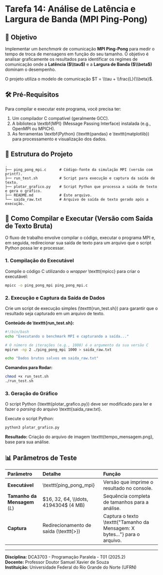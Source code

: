 
# Tarefa 14: Análise de Latência e Largura de Banda (MPI Ping-Pong)

## 🎯 Objetivo

Implementar um *benchmark* de comunicação **MPI Ping-Pong** para medir o tempo de troca de mensagens em função do seu tamanho. O objetivo é analisar graficamente os resultados para identificar os regimes de comunicação onde a **Latência ($\\tau$)** e a **Largura de Banda ($\\beta$)** dominam o desempenho.

O projeto utiliza o modelo de comunicação $T = \\tau + \\frac{L}{\\beta}$.

## 🛠️ Pré-Requisitos

Para compilar e executar este programa, você precisa ter:

1.  Um compilador C compatível (geralmente GCC).
2.  A biblioteca \\textbf{MPI} (Message Passing Interface) instalada (e.g., OpenMPI ou MPICH).
3.  As ferramentas \\textbf{Python} (\\texttt{pandas} e \\texttt{matplotlib}) para processamento e visualização dos dados.

## 📁 Estrutura do Projeto

```
.
├── ping_pong_mpi.c      # Código-fonte da simulação MPI (versão com printf).
├── run_test.sh          # Script para execução e captura da saída de texto.
├── plotar_grafico.py    # Script Python que processa a saída de texto e gera o gráfico.
├── README.md            # Este arquivo.
└── saida_raw.txt        # Arquivo de saída de texto gerado após a execução.
```

## 🚀 Como Compilar e Executar (Versão com Saída de Texto Bruta)

O fluxo de trabalho envolve compilar o código, executar o programa MPI e, em seguida, redirecionar sua saída de texto para um arquivo que o script Python possa ler e processar.

### 1\. Compilação do Executável

Compile o código C utilizando o *wrapper* \\texttt{mpicc} para criar o executável:

```bash
mpicc -o ping_pong_mpi ping_pong_mpi.c
```

### 2\. Execução e Captura da Saída de Dados

Crie um script de execução simples (\\texttt{run\_test.sh}) para garantir que o resultado seja capturado em um arquivo de texto.

**Conteúdo de \\texttt{run\_test.sh}:**

```bash
#!/bin/bash
echo "Executando o benchmark MPI e capturando a saída..."

# O número de iterações (e.g., 1000) é o argumento da sua versão C
mpirun -np 2 ./ping_pong_mpi 1000 > saida_raw.txt

echo "Dados brutos salvos em saida_raw.txt"
```

**Comandos para Rodar:**

```bash
chmod +x run_test.sh
./run_test.sh
```

### 3\. Geração do Gráfico

O script Python (\\texttt{plotar\_grafico.py}) deve ser modificado para ler e fazer o *parsing* do arquivo \\texttt{saida\_raw.txt}.

Execute o script Python:

```bash
python3 plotar_grafico.py
```

**Resultado:** Criação do arquivo de imagem \\texttt{tempo\_mensagem.png}, base para sua análise.

## 📊 Parâmetros de Teste

| Parâmetro | Detalhe | Função |
| :--- | :--- | :--- |
| **Executável** | \\texttt{ping\_pong\_mpi} | Versão que imprime o resultado no console. |
| **Tamanho da Mensagem** ($L$) | $16, 32, 64, \\ldots, 4194304$ (4 MB) | Sequência completa de tamanhos para a análise. |
| **Captura** | Redirecionamento de saída (\\texttt{\>}) | Captura o texto \\texttt{"Tamanho da Mensagem: X bytes..."} para o arquivo. |

-----

**Disciplina:** DCA3703 - Programação Paralela - T01 (2025.2)  
**Docente:** Professor Doutor Samuel Xavier de Souza  
**Instituição:** Universidade Federal do Rio Grande do Norte (UFRN)
